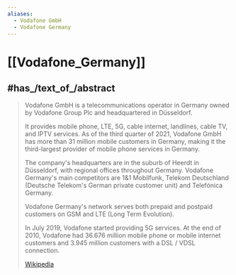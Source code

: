 ```yaml
---
aliases:
  - Vodafone GmbH
  - Vodafone Germany
---
```


# [[Vodafone_Germany]] 


## #has_/text_of_/abstract 

> Vodafone GmbH is a telecommunications operator in Germany 
> owned by Vodafone Group Plc and headquartered in Düsseldorf. 
> 
> It provides mobile phone, LTE, 5G, cable internet, landlines, cable TV, and IPTV services. 
> As of the third quarter of 2021, 
> Vodafone GmbH has more than 31 million mobile customers in Germany, 
> making it the third-largest provider of mobile phone services in Germany. 
> 
> The company's headquarters are in the suburb of Heerdt in Düsseldorf, 
> with regional offices throughout Germany. 
> Vodafone Germany's main competitors are 1&1 Mobilfunk, 
> Telekom Deutschland (Deutsche Telekom's German private customer unit) and Telefónica Germany.
>
> Vodafone Germany's network serves both prepaid and postpaid customers 
> on GSM and LTE (Long Term Evolution). 
> 
> In July 2019, Vodafone started providing 5G services. 
> At the end of 2010, Vodafone had 36.676 million mobile phone or mobile internet customers 
> and 3.945 million customers with a DSL / VDSL connection.
>
> [Wikipedia](https://en.wikipedia.org/wiki/Vodafone%20Germany) 

